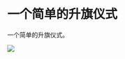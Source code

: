 # 一个简单的升旗仪式

一个简单的升旗仪式。

![](https://github.com/greatghoul/sheng-qi/blob/main/screenshot.png?raw=true)
